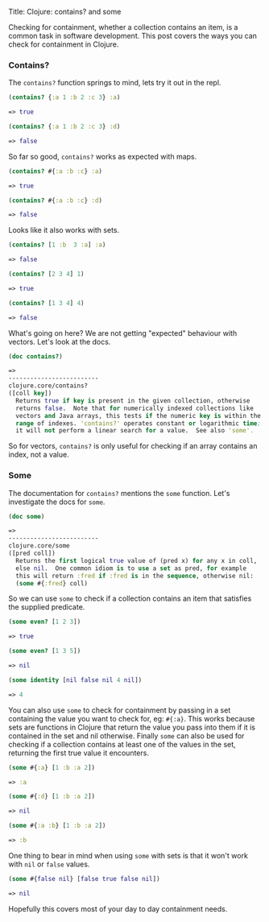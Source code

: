 Title: Clojure: contains? and some

Checking for containment, whether a collection contains an item, is a common task in software development. This post covers the ways you can check for containment in Clojure.

### Contains?

The `contains?` function springs to mind, lets try it out in the repl.

```clojure
(contains? {:a 1 :b 2 :c 3} :a)

=> true

(contains? {:a 1 :b 2 :c 3} :d)

=> false
```

So far so good, `contains?` works as expected with maps.

```clojure
(contains? #{:a :b :c} :a)

=> true

(contains? #{:a :b :c} :d)

=> false
```

Looks like it also works with sets.

```clojure
(contains? [1 :b  3 :a] :a)

=> false

(contains? [2 3 4] 1)

=> true

(contains? [1 3 4] 4)

=> false
```

What's going on here? We are not getting "expected" behaviour with vectors. Let's look at the docs.

```clojure
(doc contains?)

=>
-------------------------
clojure.core/contains?
([coll key])
  Returns true if key is present in the given collection, otherwise
  returns false.  Note that for numerically indexed collections like
  vectors and Java arrays, this tests if the numeric key is within the
  range of indexes. 'contains?' operates constant or logarithmic time;
  it will not perform a linear search for a value.  See also 'some'.
```

So for vectors, `contains?` is only useful for checking if an array contains an index, not a value.

### Some

The documentation for `contains?` mentions the `some` function. Let's investigate the docs for `some`.

```clojure
(doc some)

=>
-------------------------
clojure.core/some
([pred coll])
  Returns the first logical true value of (pred x) for any x in coll,
  else nil.  One common idiom is to use a set as pred, for example
  this will return :fred if :fred is in the sequence, otherwise nil:
  (some #{:fred} coll)
```

So we can use `some` to check if a collection contains an item that satisfies the supplied predicate.

```clojure
(some even? [1 2 3])

=> true

(some even? [1 3 5])

=> nil

(some identity [nil false nil 4 nil])

=> 4
```

You can also use `some` to check for containment by passing in a set containing the value you want to check for, eg: `#{:a}`. This works because sets are functions in Clojure that return the value you pass into them if it is contained in the set and nil otherwise. Finally `some` can also be used for checking if a collection contains at least one of the values in the set, returning the first true value it encounters.

```clojure
(some #{:a} [1 :b :a 2])

=> :a

(some #{:d} [1 :b :a 2])

=> nil

(some #{:a :b} [1 :b :a 2])

=> :b
```

One thing to bear in mind when using `some` with sets is that it won't work with `nil` or `false` values.

```clojure
(some #{false nil} [false true false nil])

=> nil
```

Hopefully this covers most of your day to day containment needs.
